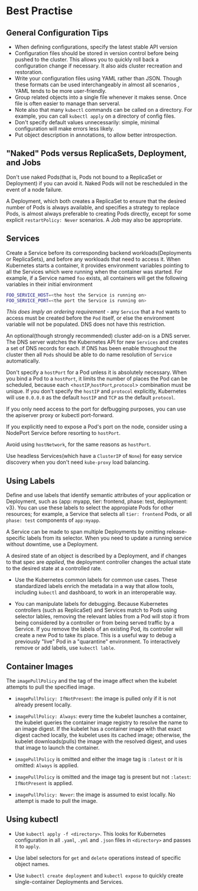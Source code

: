 # Best Practise

## General Configuration Tips

- When defining configurations, specify the latest stable API version
- Configuration files should be stored in version control before being pushed to the cluster. This allows you to quickly roll back a configuration change if necessary. It also aids cluster recreation and restoration.
- Write your configuration files using YAML rather than JSON. Though these formats can be used interchangeably in almost all scenarios , YAML tends to be more user-friendly.
- Group related objects into a single file whenever it makes sense. Once file is often easier to manage than serveral.
- Note also that many `kubectl` commands can be called on a directory. For example, you can call `kubectl apply` on a directory of config files.
- Don't specify default values unnecessarily: simple, minimal configuration will make errors less likely.
- Put object description in annotations, to allow better introspection.

## "Naked" Pods versus ReplicaSets, Deployment, and Jobs

Don't use naked Pods(that is, Pods not bound to a ReplicaSet or Deployment) if you can avoid it. Naked Pods will not be rescheduled in the event of a node failure.

A Deployment, which both creates a ReplicaSet to ensure that the desired number of Pods is always available, and specifies a strategy to replace Pods, is almost always preferable to creating Pods directly, except for some explicit `restartPolicy: Never` scenarios. A Job may also be appropriate.

## Services

Create a Service before its corresponding backend workloads(Deployments or ReplicaSets), and before any workloads that need to access it. When Kubernetes starts a container, it provides environment variables pointing to all the Services which were running when the container was started. For example, if a Service named `foo` exists, all containers will get the following variables in their initial environment

```bash
FOO_SERVICE_HOST=<the host the Service is running on>
FOO_SERVICE_PORT=<the port the Service is running on>
```

*This does imply an ordering requirement* - any `Service` that a `Pod` wants to access must be created before the `Pod` itself, or else the environment variable will not be populated. DNS does not have this restriction.

An optional(though strongly recommended) cluster add-on is a DNS server. The DNS server watches the Kubernetes API for new `Services` and creates a set of DNS records for each. If DNS has been enable throughout the cluster then all `Pods` should be able to do name resolution of `Service` automatically.

Don't specify a `hostPort` for a Pod unless it is absolutely necessary. When you bind a Pod to a `hostPort`, it limits the number of places the Pod can be scheduled, because each <`hostIP`,`hostPort`,`protocol`> combination must be unique. If you don't specify the `hostIP` and `protocol` explicitly, Kubernetes will use `0.0.0.0` as the default `hostIP` and `TCP` as the default `protocol`.

If you only need access to the port for defbugging purposes, you can use the apiserver proxy or kubectl port-forward.

If you explicitly need to expose a Pod's port on the node, consider using a NodePort Service before resorting to `hostPort`.

Avoid using `hostNetwork`, for the same reasons as `hostPort`.

Use headless Services(which have a `ClusterIP` of `None`) for easy service discovery when you don't need `kube-proxy` load balancing.

## Using Labels

Define and use labels that identify semantic attributes of your application or Deployment, such as {app: myapp, tier: frontend, phase: test, deployment: v3}. You can use these labels to select the appropiate Pods for other resources; for example, a Service that selects all `tier: frontend` Pods, or all `phase: test` components of `app:myapp`.

A Service can be made to span multiple Deployments by omitting release-specific labels from its selector. When you need to update a running service without downtime, use a Deployment.

A desired state of an object is described by a Deployment, and if changes to that spec are *applied*, the deployment controller changes the actual state to the desired state at a controlled rate.

- Use the Kubernetes common labels for common use cases. These standardized labels enrich the metadata in a way that allow tools, including `kubectl` and dashboard, to work in an interoperable way.

- You can manipulate labels for debugging. Because Kubernetes controllers (such as ReplicaSet) and Services match to Pods using selector lables, removing the relevant lables from a Pod will stop it from being considered by a controller or from being served traffic by a Service. If you remove the labels of an existing Pod, its controller will create a new Pod to take its place. This is a useful way to debug a previously "live" Pod in a "quarantine" environment. To interactively remove or add labels, use `kubectl lable`.

## Container Images

The `imagePullPolicy` and the tag of the image affect when the kubelet attempts to pull the specified image.

- `imagePullPolicy: IfNotPresent`: the image is pulled only if it is not already present locally.

- `imagePullPolicy: Always`: every time the kubelet launches a container, the kubelet queries the container image registry to resolve the name to an image digest. If the kubelet has a container image with that exact digest cached locally, the kubelet uses its cached image; otherwise, the kubelet downloads(pulls) the image with the resolved digest, and uses that image to launch the container.

- `imagePullPolicy` is omitted and either the image tag is `:latest` or it is omitted: `Always` is applied.

- `imagePullPolicy` is omitted and the image tag is present but not `:latest`: `IfNotPresent` is applied.

- `imagePullPolicy: Never`: the image is assumed to exist locally. No attempt is made to pull the image.

## Using kubectl

- Use `kubectl apply -f <directory>`. This looks for Kubernetes configuration in all `.yaml`, `.yml` and `.json` files in `<directory>` and passes it to `apply`.

- Use label selectors for `get` and `delete` operations instead of specific object names.

- Use `kubectl create deployment` and `kubectl expose` to quickly create single-container Deployments and Services.